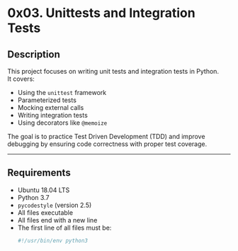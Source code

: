 # 0x03. Unittests and Integration Tests

## Description
This project focuses on writing unit tests and integration tests in Python.  
It covers:
- Using the `unittest` framework
- Parameterized tests
- Mocking external calls
- Writing integration tests
- Using decorators like `@memoize`

The goal is to practice Test Driven Development (TDD) and improve debugging by ensuring code correctness with proper test coverage.

---

## Requirements
- Ubuntu 18.04 LTS
- Python 3.7
- `pycodestyle` (version 2.5)
- All files executable
- All files end with a new line
- The first line of all files must be:
  ```bash
  #!/usr/bin/env python3
